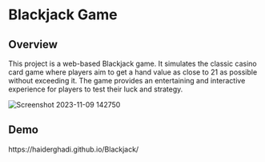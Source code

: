 <!DOCTYPE html>
<html>
<head>
</head>
<body>

<h1>Blackjack Game</h1>

<h2>Overview</h2>

<p>This project is a web-based Blackjack game. It simulates the classic casino card game where players aim to get a hand value as close to 21 as possible without exceeding it. The game provides an entertaining and interactive experience for players to test their luck and strategy.</p>

![Screenshot 2023-11-09 142750](https://github.com/Haiderghadi/Blackjack/assets/130603999/9e154aa0-9ca1-410d-b335-1ef1ccdde0be)


<h2>Demo</h2>

<p>https://haiderghadi.github.io/Blackjack/</p>

</body>
</html>
